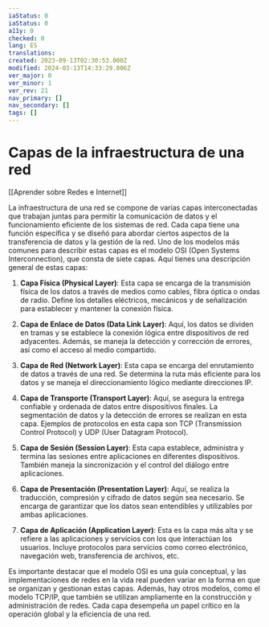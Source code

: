 ```yaml
---
iaStatus: 0
iaStatus: 0
a11y: 0
checked: 0
lang: ES
translations: 
created: 2023-09-13T02:30:53.000Z
modified: 2024-03-13T14:33:29.806Z
ver_major: 0
ver_minor: 1
ver_rev: 21
nav_primary: []
nav_secondary: []
tags: []
---
```

# Capas de la infraestructura de una red

[[Aprender sobre Redes e Internet]]

  La infraestructura de una red se compone de varias capas interconectadas que trabajan juntas para permitir la comunicación de datos y el funcionamiento eficiente de los sistemas de red. Cada capa tiene una función específica y se diseñó para abordar ciertos aspectos de la transferencia de datos y la gestión de la red. Uno de los modelos más comunes para describir estas capas es el modelo OSI (Open Systems Interconnection), que consta de siete capas. Aquí tienes una descripción general de estas capas:

1. **Capa Física (Physical Layer)**: Esta capa se encarga de la transmisión física de los datos a través de medios como cables, fibra óptica o ondas de radio. Define los detalles eléctricos, mecánicos y de señalización para establecer y mantener la conexión física.
    
2. **Capa de Enlace de Datos (Data Link Layer)**: Aquí, los datos se dividen en tramas y se establece la conexión lógica entre dispositivos de red adyacentes. Además, se maneja la detección y corrección de errores, así como el acceso al medio compartido.
    
3. **Capa de Red (Network Layer)**: Esta capa se encarga del enrutamiento de datos a través de una red. Se determina la ruta más eficiente para los datos y se maneja el direccionamiento lógico mediante direcciones IP.
    
4. **Capa de Transporte (Transport Layer)**: Aquí, se asegura la entrega confiable y ordenada de datos entre dispositivos finales. La segmentación de datos y la detección de errores se realizan en esta capa. Ejemplos de protocolos en esta capa son TCP (Transmission Control Protocol) y UDP (User Datagram Protocol).
    
5. **Capa de Sesión (Session Layer)**: Esta capa establece, administra y termina las sesiones entre aplicaciones en diferentes dispositivos. También maneja la sincronización y el control del diálogo entre aplicaciones.
    
6. **Capa de Presentación (Presentation Layer)**: Aquí, se realiza la traducción, compresión y cifrado de datos según sea necesario. Se encarga de garantizar que los datos sean entendibles y utilizables por ambas aplicaciones.
    
7. **Capa de Aplicación (Application Layer)**: Esta es la capa más alta y se refiere a las aplicaciones y servicios con los que interactúan los usuarios. Incluye protocolos para servicios como correo electrónico, navegación web, transferencia de archivos, etc.
    

Es importante destacar que el modelo OSI es una guía conceptual, y las implementaciones de redes en la vida real pueden variar en la forma en que se organizan y gestionan estas capas. Además, hay otros modelos, como el modelo TCP/IP, que también se utilizan ampliamente en la construcción y administración de redes. Cada capa desempeña un papel crítico en la operación global y la eficiencia de una red.